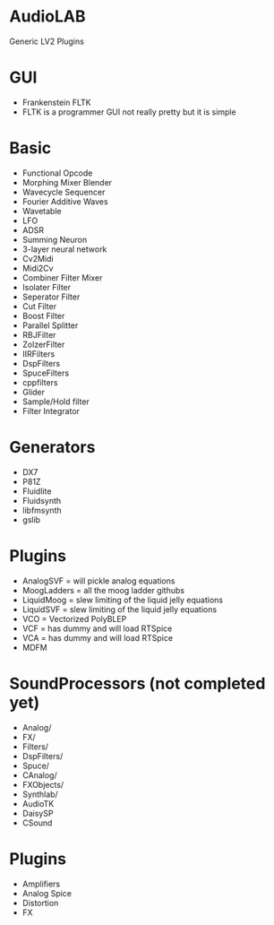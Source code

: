# AudioLAB
 Generic LV2 Plugins

# GUI
* Frankenstein FLTK
* FLTK is a programmer GUI not really pretty but it is simple 


# Basic
* Functional Opcode
* Morphing Mixer Blender
* Wavecycle Sequencer
* Fourier Additive Waves
* Wavetable
* LFO
* ADSR
* Summing Neuron
* 3-layer neural network
* Cv2Midi
* Midi2Cv
* Combiner Filter Mixer
* Isolater Filter
* Seperator Filter
* Cut Filter
* Boost Filter
* Parallel Splitter
* RBJFilter
* ZolzerFilter
* IIRFilters
* DspFilters
* SpuceFilters
* cppfilters
* Glider
* Sample/Hold filter
* Filter Integrator

# Generators
* DX7
* P81Z
* Fluidlite
* Fluidsynth
* libfmsynth
* gslib

# Plugins
* AnalogSVF   = will pickle analog equations
* MoogLadders = all the moog ladder githubs
* LiquidMoog = slew limiting of the liquid jelly equations
* LiquidSVF  = slew limiting of the liquid jelly equations
* VCO = Vectorized PolyBLEP
* VCF = has dummy and will load RTSpice
* VCA = has dummy and will load RTSpice
* MDFM

# SoundProcessors (not completed yet)
* Analog/
* FX/
* Filters/
* DspFilters/
* Spuce/
* CAnalog/
* FXObjects/
* Synthlab/
* AudioTK
* DaisySP
* CSound

# Plugins
* Amplifiers
* Analog Spice
* Distortion 
* FX
